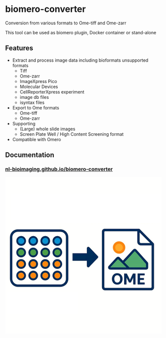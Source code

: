 # biomero-converter

Conversion from various formats to Ome-tiff and Ome-zarr

This tool can be used as biomero plugin, Docker container or stand-alone

## Features
- Extract and process image data including bioformats unsupported formats
  - Tiff
  - Ome-zarr
  - ImageXpress Pico
  - Molecular Devices
  - CellReporterXpress experiment
  - image db files
  - isyntax files
- Export to Ome formats
  - Ome-tiff
  - Ome-zarr
- Supporting
  - (Large) whole slide images
  - Screen Plate Well / High Content Screening format
- Compatible with Omero

## Documentation
### [nl-bioimaging.github.io/biomero-converter](https://nl-bioimaging.github.io/biomero-converter/)
![logo](docs/images/logo.png)
